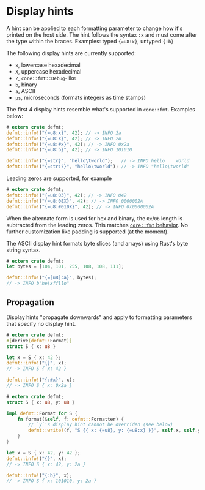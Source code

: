 # Display hints

A hint can be applied to each formatting parameter to change how it's printed on the host side.
The hint follows the syntax `:x` and must come after the type within the braces.
Examples: typed `{=u8:x}`, untyped `{:b}`

The following display hints are currently supported:

- `x`, lowercase hexadecimal
- `X`, uppercase hexadecimal
- `?`, `core::fmt::Debug`-like
- `b`, binary
- `a`, ASCII
- `µs`, microseconds (formats integers as time stamps)

The first 4 display hints resemble what's supported in `core::fmt`. Examples below:

``` rust
# extern crate defmt;
defmt::info!("{=u8:x}", 42); // -> INFO 2a
defmt::info!("{=u8:X}", 42); // -> INFO 2A
defmt::info!("{=u8:#x}", 42); // -> INFO 0x2a
defmt::info!("{=u8:b}", 42); // -> INFO 101010

defmt::info!("{=str}", "hello\tworld");   // -> INFO hello    world
defmt::info!("{=str:?}", "hello\tworld"); // -> INFO "hello\tworld"
```

Leading zeros are supported, for example

``` rust
# extern crate defmt;
defmt::info!("{=u8:03}", 42); // -> INFO 042
defmt::info!("{=u8:08X}", 42); // -> INFO 0000002A
defmt::info!("{=u8:#010X}", 42); // -> INFO 0x0000002A
```

When the alternate form is used for hex and binary, the `0x`/`0b` length is subtracted from the
leading zeros.  This matches [`core::fmt` behavior](https://play.rust-lang.org/?version=stable&mode=debug&edition=2018&gist=b11809759f975e266251f7968e542756). No further
customization like padding is supported (at the moment).

The ASCII display hint formats byte slices (and arrays) using Rust's byte string syntax.

``` rust
# extern crate defmt;
let bytes = [104, 101, 255, 108, 108, 111];

defmt::info!("{=[u8]:a}", bytes);
// -> INFO b"he\xffllo"
```

## Propagation

Display hints "propagate downwards" and apply to formatting parameters that specify no display hint.

``` rust
# extern crate defmt;
#[derive(defmt::Format)]
struct S { x: u8 }

let x = S { x: 42 };
defmt::info!("{}", x);
// -> INFO S { x: 42 }

defmt::info!("{:#x}", x);
// -> INFO S { x: 0x2a }
```

```rust
# extern crate defmt;
struct S { x: u8, y: u8 }

impl defmt::Format for S {
    fn format(&self, f: defmt::Formatter) {
        // `y`'s display hint cannot be overriden (see below)
        defmt::write!(f, "S {{ x: {=u8}, y: {=u8:x} }}", self.x, self.y)
    }
}

let x = S { x: 42, y: 42 };
defmt::info!("{}", x);
// -> INFO S { x: 42, y: 2a }

defmt::info!("{:b}", x);
// -> INFO S { x: 101010, y: 2a }
```
